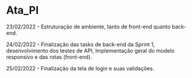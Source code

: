 # Ata_PI

<p>23/02/2022 - Estruturação de ambiente, tanto de front-end quanto back-end.</p>
<p>24/02/2022 - Finalização das tasks de back-end da Sprint 1, desenvolvimento dos testes de API, Implementação geral do modelo responsivo e das rotas (front-end).</p>
<p>25/02/2022 - Finalização da tela de login e suas validações.</p>


